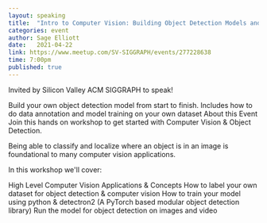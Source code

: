 ```yaml
---
layout: speaking
title:  "Intro to Computer Vision: Building Object Detection Models and Datasets"
categories: event
author: Sage Elliott
date:   2021-04-22
link: https://www.meetup.com/SV-SIGGRAPH/events/277228638
time: 7:00pm
published: true
---
```

Invited by Silicon Valley ACM SIGGRAPH to speak!

Build your own object detection model from start to finish. Includes how to do data annotation and model training on your own dataset
About this Event
Join this hands on workshop to get started with Computer Vision & Object Detection.

Being able to classify and localize where an object is in an image is foundational to many computer vision applications.

In this workshop we'll cover:

High Level Computer Vision Applications & Concepts
How to label your own dataset for object detection & computer vision
How to train your model using python & detectron2 (A PyTorch based modular object detection library)
Run the model for object detection on images and video